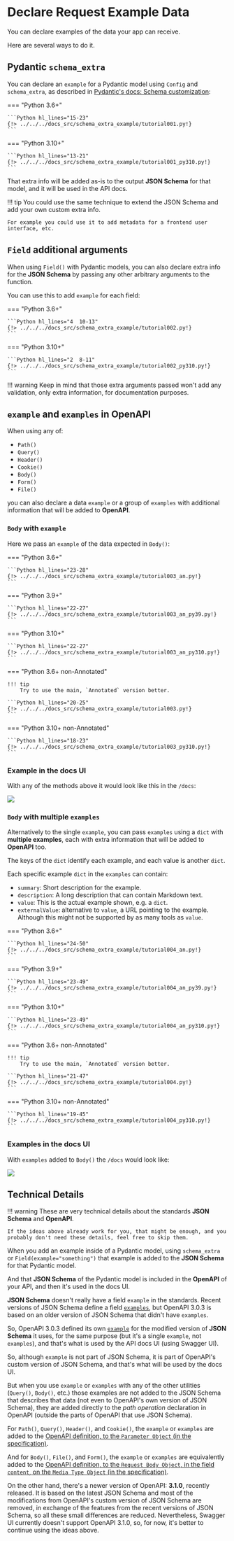 # Declare Request Example Data

You can declare examples of the data your app can receive.

Here are several ways to do it.

## Pydantic `schema_extra`

You can declare an `example` for a Pydantic model using `Config` and `schema_extra`, as described in <a href="https://pydantic-docs.helpmanual.io/usage/schema/#schema-customization" class="external-link" target="_blank">Pydantic's docs: Schema customization</a>:

=== "Python 3.6+"

    ```Python hl_lines="15-23"
    {!> ../../../docs_src/schema_extra_example/tutorial001.py!}
    ```

=== "Python 3.10+"

    ```Python hl_lines="13-21"
    {!> ../../../docs_src/schema_extra_example/tutorial001_py310.py!}
    ```

That extra info will be added as-is to the output **JSON Schema** for that model, and it will be used in the API docs.

!!! tip
    You could use the same technique to extend the JSON Schema and add your own custom extra info.

    For example you could use it to add metadata for a frontend user interface, etc.

## `Field` additional arguments

When using `Field()` with Pydantic models, you can also declare extra info for the **JSON Schema** by passing any other arbitrary arguments to the function.

You can use this to add `example` for each field:

=== "Python 3.6+"

    ```Python hl_lines="4  10-13"
    {!> ../../../docs_src/schema_extra_example/tutorial002.py!}
    ```

=== "Python 3.10+"

    ```Python hl_lines="2  8-11"
    {!> ../../../docs_src/schema_extra_example/tutorial002_py310.py!}
    ```

!!! warning
    Keep in mind that those extra arguments passed won't add any validation, only extra information, for documentation purposes.

## `example` and `examples` in OpenAPI

When using any of:

* `Path()`
* `Query()`
* `Header()`
* `Cookie()`
* `Body()`
* `Form()`
* `File()`

you can also declare a data `example` or a group of `examples` with additional information that will be added to **OpenAPI**.

### `Body` with `example`

Here we pass an `example` of the data expected in `Body()`:

=== "Python 3.6+"

    ```Python hl_lines="23-28"
    {!> ../../../docs_src/schema_extra_example/tutorial003_an.py!}
    ```

=== "Python 3.9+"

    ```Python hl_lines="22-27"
    {!> ../../../docs_src/schema_extra_example/tutorial003_an_py39.py!}
    ```

=== "Python 3.10+"

    ```Python hl_lines="22-27"
    {!> ../../../docs_src/schema_extra_example/tutorial003_an_py310.py!}
    ```

=== "Python 3.6+ non-Annotated"

    !!! tip
        Try to use the main, `Annotated` version better.

    ```Python hl_lines="20-25"
    {!> ../../../docs_src/schema_extra_example/tutorial003.py!}
    ```

=== "Python 3.10+ non-Annotated"

    ```Python hl_lines="18-23"
    {!> ../../../docs_src/schema_extra_example/tutorial003_py310.py!}
    ```

### Example in the docs UI

With any of the methods above it would look like this in the `/docs`:

<img src="/img/tutorial/body-fields/image01.png">

### `Body` with multiple `examples`

Alternatively to the single `example`, you can pass `examples` using a `dict` with **multiple examples**, each with extra information that will be added to **OpenAPI** too.

The keys of the `dict` identify each example, and each value is another `dict`.

Each specific example `dict` in the `examples` can contain:

* `summary`: Short description for the example.
* `description`: A long description that can contain Markdown text.
* `value`: This is the actual example shown, e.g. a `dict`.
* `externalValue`: alternative to `value`, a URL pointing to the example. Although this might not be supported by as many tools as `value`.

=== "Python 3.6+"

    ```Python hl_lines="24-50"
    {!> ../../../docs_src/schema_extra_example/tutorial004_an.py!}
    ```

=== "Python 3.9+"

    ```Python hl_lines="23-49"
    {!> ../../../docs_src/schema_extra_example/tutorial004_an_py39.py!}
    ```

=== "Python 3.10+"

    ```Python hl_lines="23-49"
    {!> ../../../docs_src/schema_extra_example/tutorial004_an_py310.py!}
    ```

=== "Python 3.6+ non-Annotated"

    !!! tip
        Try to use the main, `Annotated` version better.

    ```Python hl_lines="21-47"
    {!> ../../../docs_src/schema_extra_example/tutorial004.py!}
    ```

=== "Python 3.10+ non-Annotated"

    ```Python hl_lines="19-45"
    {!> ../../../docs_src/schema_extra_example/tutorial004_py310.py!}
    ```

### Examples in the docs UI

With `examples` added to `Body()` the `/docs` would look like:

<img src="/img/tutorial/body-fields/image02.png">

## Technical Details

!!! warning
    These are very technical details about the standards **JSON Schema** and **OpenAPI**.

    If the ideas above already work for you, that might be enough, and you probably don't need these details, feel free to skip them.

When you add an example inside of a Pydantic model, using `schema_extra` or `Field(example="something")` that example is added to the **JSON Schema** for that Pydantic model.

And that **JSON Schema** of the Pydantic model is included in the **OpenAPI** of your API, and then it's used in the docs UI.

**JSON Schema** doesn't really have a field `example` in the standards. Recent versions of JSON Schema define a field <a href="https://json-schema.org/draft/2019-09/json-schema-validation.html#rfc.section.9.5" class="external-link" target="_blank">`examples`</a>, but OpenAPI 3.0.3 is based on an older version of JSON Schema that didn't have `examples`.

So, OpenAPI 3.0.3 defined its own <a href="https://github.com/OAI/OpenAPI-Specification/blob/master/versions/3.0.3.md#fixed-fields-20" class="external-link" target="_blank">`example`</a> for the modified version of **JSON Schema** it uses, for the same purpose (but it's a single `example`, not `examples`), and that's what is used by the API docs UI (using Swagger UI).

So, although `example` is not part of JSON Schema, it is part of OpenAPI's custom version of JSON Schema, and that's what will be used by the docs UI.

But when you use `example` or `examples` with any of the other utilities (`Query()`, `Body()`, etc.) those examples are not added to the JSON Schema that describes that data (not even to OpenAPI's own version of JSON Schema), they are added directly to the *path operation* declaration in OpenAPI (outside the parts of OpenAPI that use JSON Schema).

For `Path()`, `Query()`, `Header()`, and `Cookie()`, the `example` or `examples` are added to the <a href="https://github.com/OAI/OpenAPI-Specification/blob/main/versions/3.0.3.md#parameter-object" class="external-link" target="_blank">OpenAPI definition, to the `Parameter Object` (in the specification)</a>.

And for `Body()`, `File()`, and `Form()`, the `example` or `examples` are equivalently added to the <a href="https://github.com/OAI/OpenAPI-Specification/blob/main/versions/3.0.3.md#mediaTypeObject" class="external-link" target="_blank">OpenAPI definition, to the `Request Body Object`, in the field `content`, on the `Media Type Object` (in the specification)</a>.

On the other hand, there's a newer version of OpenAPI: **3.1.0**, recently released. It is based on the latest JSON Schema and most of the modifications from OpenAPI's custom version of JSON Schema are removed, in exchange of the features from the recent versions of JSON Schema, so all these small differences are reduced. Nevertheless, Swagger UI currently doesn't support OpenAPI 3.1.0, so, for now, it's better to continue using the ideas above.
